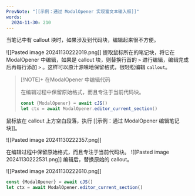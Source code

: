 ```yaml
---
PrevNote: "[[示例：通过 ModalOpener 实现富文本输入框]]"
words:
  2024-11-30: 210
---
```



当笔记中有 callout 块时，如果涉及到代码块，编辑起来很不方便。

![[Pasted image 20241130222019.png]]
提取鼠标所在的笔记块，将它在 ModalOpener 中编辑，如果是 callout 块，则替换行首的 `>` 进行编辑，编辑完成后再每行添加 `>` 。这样可以原汁源味地保留格式，很轻松编辑 `callout`。



> [!NOTE]+ 在ModalOpener 中编辑代码
> 
> 
> 在编辑过程中保留原始格式，而且专注于当前代码块。
> 
> ```js
> const {ModalOpener} = await cJS()
> let ctx = await ModalOpener.editor_current_section()
> ```
> 
> 

鼠标放在 callout 上方空白段落，执行 [[示例：通过 ModalOpener 编辑笔记块]]。

![[Pasted image 20241130222357.png]]

在编辑过程中保留原始格式，而且专注于当前代码块。
![[Pasted image 20241130222531.png]]
编辑后，替换原始的 callout。

![[Pasted image 20241130222610.png]]


```js //templater
const {ModalOpener} = await cJS()
let ctx = await ModalOpener.editor_current_section()
```

